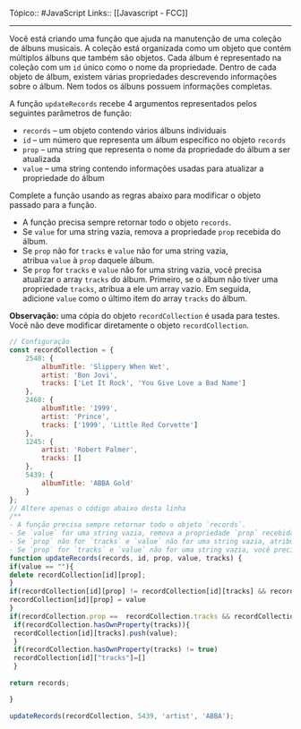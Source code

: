Tópico:: #JavaScript 
Links:: [[Javascript - FCC]]

---
Você está criando uma função que ajuda na manutenção de uma coleção de álbuns musicais. A coleção está organizada como um objeto que contém múltiplos álbuns que também são objetos. Cada álbum é representado na coleção com um `id` único como o nome da propriedade. Dentro de cada objeto de álbum, existem várias propriedades descrevendo informações sobre o álbum. Nem todos os álbuns possuem informações completas.

A função `updateRecords` recebe 4 argumentos representados pelos seguintes parâmetros de função:

- `records` – um objeto contendo vários álbuns individuais
- `id` – um número que representa um álbum específico no objeto `records`
- `prop` – uma string que representa o nome da propriedade do álbum a ser atualizada
- `value` – uma string contendo informações usadas para atualizar a propriedade do álbum

Complete a função usando as regras abaixo para modificar o objeto passado para a função.

- A função precisa sempre retornar todo o objeto `records`.
- Se `value` for uma string vazia, remova a propriedade `prop` recebida do álbum.
- Se `prop` não for `tracks` e `value` não for uma string vazia, atribua `value` à `prop` daquele álbum.
- Se `prop` for `tracks` e `value` não for uma string vazia, você precisa atualizar o array `tracks` do álbum. Primeiro, se o álbum não tiver uma propriedade `tracks`, atribua a ele um array vazio. Em seguida, adicione `value` como o último item do array `tracks` do álbum.

**Observação:** uma cópia do objeto `recordCollection` é usada para testes. Você não deve modificar diretamente o objeto `recordCollection`.

```js
// Configuração
const recordCollection = {
	2548: {
		albumTitle: 'Slippery When Wet',
		artist: 'Bon Jovi',
		tracks: ['Let It Rock', 'You Give Love a Bad Name']
	},
	2468: {
		albumTitle: '1999',
		artist: 'Prince',
		tracks: ['1999', 'Little Red Corvette']
	},
	1245: {
		artist: 'Robert Palmer',
		tracks: []
	},
	5439: {
		albumTitle: 'ABBA Gold'
	}
};
// Altere apenas o código abaixo desta linha
/** 
- A função precisa sempre retornar todo o objeto `records`.
- Se `value` for uma string vazia, remova a propriedade `prop` recebida do álbum.
- Se `prop` não for `tracks` e `value` não for uma string vazia, atribua `value` à `prop` daquele álbum.
- Se `prop` for `tracks` e `value` não for uma string vazia, você precisa atualizar o array `tracks` do álbum. Primeiro, se o álbum não tiver uma propriedade `tracks`, atribua a ele um array vazio. Em seguida, adicione `value` como o último item do array `tracks` do álbum.*/
function updateRecords(records, id, prop, value, tracks) {
if(value == ""){
delete recordCollection[id][prop];
}
if(recordCollection[id][prop] != recordCollection[id][tracks] && recordCollection[id][value] !=  ""){
recordCollection[id][prop] = value
}
if(recordCollection.prop ==  recordCollection.tracks && recordCollection.value != ""){
 if(recordCollection.hasOwnProperty(tracks)){
 recordCollection[id][tracks].push(value);
 }
 if(recordCollection.hasOwnProperty(tracks) != true)
 recordCollection[id]["tracks"]=[]
 }
 
return records;

}
  
updateRecords(recordCollection, 5439, 'artist', 'ABBA');
```